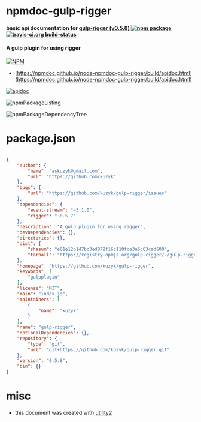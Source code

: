 # npmdoc-gulp-rigger

#### basic api documentation for  [gulp-rigger (v0.5.8)](https://github.com/kuzyk/gulp-rigger)  [![npm package](https://img.shields.io/npm/v/npmdoc-gulp-rigger.svg?style=flat-square)](https://www.npmjs.org/package/npmdoc-gulp-rigger) [![travis-ci.org build-status](https://api.travis-ci.org/npmdoc/node-npmdoc-gulp-rigger.svg)](https://travis-ci.org/npmdoc/node-npmdoc-gulp-rigger)

#### A gulp plugin for using rigger

[![NPM](https://nodei.co/npm/gulp-rigger.png?downloads=true&downloadRank=true&stars=true)](https://www.npmjs.com/package/gulp-rigger)

- [https://npmdoc.github.io/node-npmdoc-gulp-rigger/build/apidoc.html](https://npmdoc.github.io/node-npmdoc-gulp-rigger/build/apidoc.html)

[![apidoc](https://npmdoc.github.io/node-npmdoc-gulp-rigger/build/screenCapture.buildCi.browser.%252Ftmp%252Fbuild%252Fapidoc.html.png)](https://npmdoc.github.io/node-npmdoc-gulp-rigger/build/apidoc.html)

![npmPackageListing](https://npmdoc.github.io/node-npmdoc-gulp-rigger/build/screenCapture.npmPackageListing.svg)

![npmPackageDependencyTree](https://npmdoc.github.io/node-npmdoc-gulp-rigger/build/screenCapture.npmPackageDependencyTree.svg)



# package.json

```json

{
    "author": {
        "name": "askuzyk@gmail.com",
        "url": "https://github.com/kuzyk"
    },
    "bugs": {
        "url": "https://github.com/kuzyk/gulp-rigger/issues"
    },
    "dependencies": {
        "event-stream": "~3.1.0",
        "rigger": "~0.5.7"
    },
    "description": "A gulp plugin for using rigger",
    "devDependencies": {},
    "directories": {},
    "dist": {
        "shasum": "e61e12b147bc3ed872f16c110fce3a6c63cad600",
        "tarball": "https://registry.npmjs.org/gulp-rigger/-/gulp-rigger-0.5.8.tgz"
    },
    "homepage": "https://github.com/kuzyk/gulp-rigger",
    "keywords": [
        "gulpplugin"
    ],
    "license": "MIT",
    "main": "index.js",
    "maintainers": [
        {
            "name": "kuzyk"
        }
    ],
    "name": "gulp-rigger",
    "optionalDependencies": {},
    "repository": {
        "type": "git",
        "url": "git+https://github.com/kuzyk/gulp-rigger.git"
    },
    "version": "0.5.8",
    "bin": {}
}
```



# misc
- this document was created with [utility2](https://github.com/kaizhu256/node-utility2)
